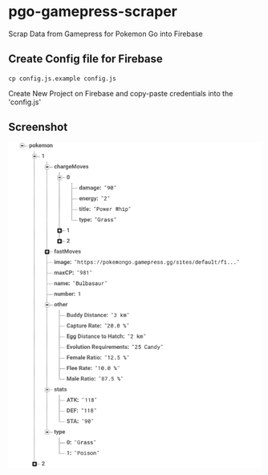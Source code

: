 # pgo-gamepress-scraper
Scrap Data from Gamepress for Pokemon Go into Firebase

## Create Config file for Firebase

```
cp config.js.example config.js
```

Create New Project on Firebase
and copy-paste credentials into the 'config.js'


## Screenshot

![Data Structure Screenshot - Firebase](https://raw.githubusercontent.com/arunk140/pgo-gamepress-scraper/master/screenshot.png)
